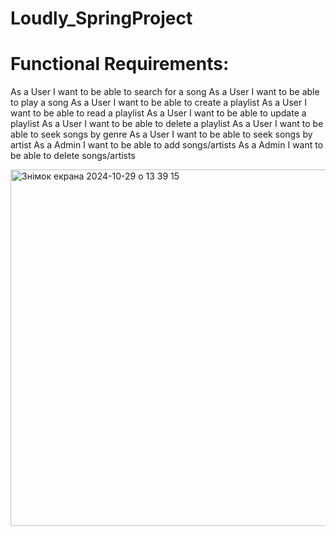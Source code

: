 # Loudly_SpringProject

# Functional Requirements:
As a User I want to be able to search for a song
As a User I want to be able to play a song
As a User I want to be able to create a playlist
As a User I want to be able to read a playlist
As a User I want to be able to update a playlist
As a User I want to be able to delete a playlist
As a User I want to be able to seek songs by genre
As a User I want to be able to seek songs by artist
As a Admin I want to be able to add songs/artists
As a Admin I want to be able to delete songs/artists

<img width="570" alt="Знімок екрана 2024-10-29 о 13 39 15" src="https://github.com/user-attachments/assets/2352d70d-0e01-4f3b-9515-153435009ae6">


